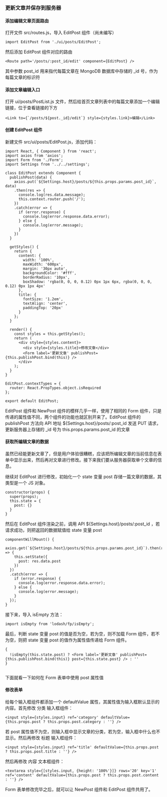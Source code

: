### 更新文章并保存到服务器

#### 添加编辑文章页面路由

打开文件 src/routes.js，导入 EditPost 组件（尚未编写）

```
import EditPost from './ui/posts/EditPost';

```
然后添加 EditPost 组件对应的路由

```
<Route path='/posts/:post_id/edit' component={EditPost} />

```
其中参数 post_id 用来指代每篇文章在 MongoDB 数据库中存储的 _id 号，作为每篇文章的标识符

#### 添加文章编辑入口

打开 ui/posts/PostList.js 文件，然后给首页文章列表中的每篇文章添加一个编辑链接，位于查看链接的下方

```
<Link to={`/posts/${post._id}/edit`} style={styles.link}>编辑</Link>

```

#### 创建 EditPost 组件

新建文件 src/ui/posts/EditPost.js，添加代码：

```
import React, { Component } from 'react';
import axios from 'axios';
import Form from './Form';
import Settings from '../../settings';

class EditPost extends Component {
  publishPost(data) {
    axios.put(`${Settings.host}/posts/${this.props.params.post_id}`, data)
    .then(res => {
      console.log(res.data.message);
      this.context.router.push('/');
    })
    .catch(error => {
      if (error.response) {
        console.log(error.response.data.error);
      } else {
        console.log(error.message);
      }
    })
  }

  getStyles() {
    return {
      content: {
        width: '100%',
        maxWidth: '600px',
        margin: '30px auto',
        backgroundColor: '#fff',
        borderRadius: '10px',
        boxShadow: 'rgba(0, 0, 0, 0.12) 0px 1px 6px, rgba(0, 0, 0, 0.12) 0px 1px 4px'
      },
      title: {
        fontSize: '1.2em',
        textAlign: 'center',
        paddingTop: '20px'
      }
    };
  }

  render() {
    const styles = this.getStyles();
    return (
      <div style={styles.content}>
        <div style={styles.title}>修改文章</div>
        <Form label='更新文章' publishPost={this.publishPost.bind(this)} />
      </div>
    );
  }
}

EditPost.contextTypes = {
  router: React.PropTypes.object.isRequired
};

export default EditPost;

```
EditPost 组件和 NewPost 组件的模样几乎一样，使用了相同的 Form 组件，只是传递的属性值不同，两个组件的功能也就区别开来了。EditPost 组件的 publishPost 方法向 API 地址 ${Settings.host}/posts/:post_id 发送 PUT 请求，更新服务器上存储的 _id 号为 this.props.params.post_id 的文章

#### 获取所编辑文章的数据

虽然已经能更新文章了，但是用户体验很糟糕，应该把所编辑文章的当前信息在表单中显示出来，然后再对文章进行修改。接下来我们要从服务器获取单个文章的信息。

继续对 EditPost 进行修改，初始化一个 state 变量 post 存储一篇文章的数据，其类型是一个 JS 对象。

```
constructor(props) {
  super(props);
  this.state = {
    post: {}
  }
}

```
然后在 EditPost 组件渲染之前，调用 API ${Settings.host}/posts/:post_id ，若请求成功，则把返回的数据赋值给 state 变量 post

```
componentWillMount() {
  axios.get(`${Settings.host}/posts/${this.props.params.post_id}`).then(res => {
    this.setState({
      post: res.data.post
    })
  })
  .catch(error => {
    if (error.response) {
      console.log(error.response.data.error);
    } else {
      console.log(error.message);
    }
  });
}

```
接下来，导入 isEmpty 方法：

```
import isEmpty from 'lodash/fp/isEmpty';

```
最后，判断 state 变量 post 的值是否为空，若为空，则不加载 Form 组件，若不为空，则把 state 变量 post 的值作为属性值传递给 Form 组件。

```
{
  !isEmpty(this.state.post) ? <Form label='更新文章' publishPost={this.publishPost.bind(this)} post={this.state.post} /> : ''
}


```
下面就看一下如何在 Form 表单中使用 post 属性值

#### 修改表单

给每个输入框组件都添加一个 defaultValue 属性，其属性值为输入框默认显示的内容。首先修改 分类 输入框组件：

```
<input style={styles.input} ref='category' defaultValue={this.props.post ? this.props.post.category : ''} />

```
若 post 属性值不为空，则输入框中显示文章的分类，若为空，输入框中什么也不显示。然后再修改 标题 输入框组件：

```
<input style={styles.input} ref='title' defaultValue={this.props.post ? this.props.post.title : ''} />

```
然后再修改 内容 文本框组件：

```
<textarea style={[styles.input, {height: '100%'}]} rows='20' key='1' ref='content' defaultValue={this.props.post ? this.props.post.content : ''} />

```
Form 表单修改完毕之后，就可以让 NewPost 组件和 EditPost 组件共用了。
